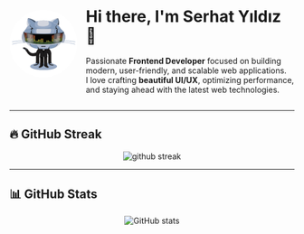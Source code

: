 <div style="display: flex; align-items: center; gap: 15px;">

  <img src="./github.gif" alt="Profile GIF" width="120" height="120" style="border-radius: 50%;"/>

  <div>
    <h1>Hi there, I'm Serhat Yıldız 👋</h1>
    <p>
      Passionate <strong>Frontend Developer</strong> focused on building modern, user-friendly, and scalable web applications.<br/>
      I love crafting <strong>beautiful UI/UX</strong>, optimizing performance, and staying ahead with the latest web technologies.
    </p>
  </div>

</div>

---

## 🔥 GitHub Streak
<div align="center">
  <img src="https://github-readme-streak-stats.herokuapp.com/?user=serhat-yildiz&theme=radical" alt="github streak" />
</div>

---

## 📊 GitHub Stats
<div align="center">
  <img src="https://github-readme-stats.vercel.app/api?username=serhat-yildiz&show_icons=true&theme=radical" alt="GitHub stats" />
</div>
